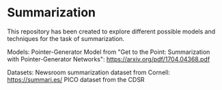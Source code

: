# Summarization

This repository has been created to explore different possible models and techniques for the task of summarization.

Models:
Pointer-Generator Model from "Get to the Point: Summarization with Pointer-Generator Networks": https://arxiv.org/pdf/1704.04368.pdf

Datasets:
Newsroom summarization dataset from Cornell: https://summari.es/
PICO dataset from the CDSR
